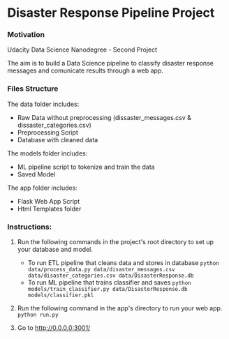 # Disaster Response Pipeline Project

### Motivation

Udacity Data Science Nanodegree - Second Project

The aim is to build a Data Science pipeline to classify disaster response messages and comunicate results through a web app.

### Files Structure

The data folder includes:
- Raw Data without preprocessing (dissaster_messages.csv & dissaster_categories.csv)
- Preprocessing Script
- Database with cleaned data

The models folder includes:
- ML pipeline script to tokenize and train the data 
- Saved Model

The app folder includes:
- Flask Web App Script
- Html Templates folder


### Instructions:
1. Run the following commands in the project's root directory to set up your database and model.

    - To run ETL pipeline that cleans data and stores in database
        `python data/process_data.py data/disaster_messages.csv data/disaster_categories.csv data/DisasterResponse.db`
    - To run ML pipeline that trains classifier and saves
        `python models/train_classifier.py data/DisasterResponse.db models/classifier.pkl`

2. Run the following command in the app's directory to run your web app.
    `python run.py`

3. Go to http://0.0.0.0:3001/
